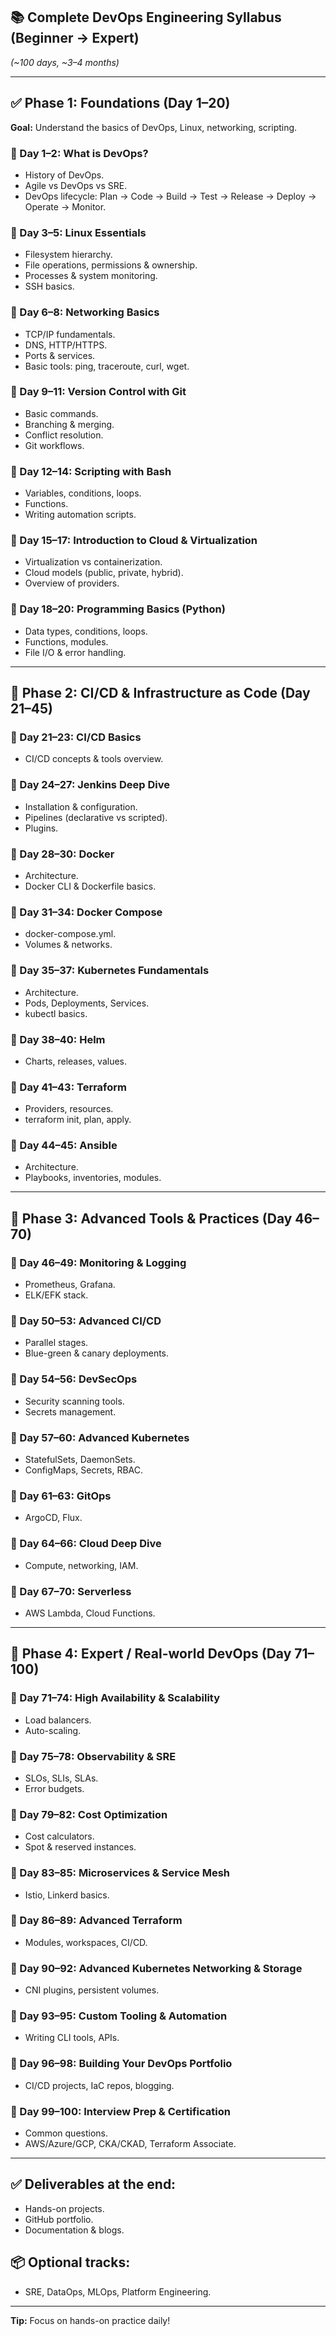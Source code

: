 ## 📚 Complete DevOps Engineering Syllabus (Beginner → Expert)
*(~100 days, ~3–4 months)*

---

## ✅ Phase 1: Foundations (Day 1–20)
**Goal:** Understand the basics of DevOps, Linux, networking, scripting.

### 🔹 Day 1–2: What is DevOps?
- History of DevOps.
- Agile vs DevOps vs SRE.
- DevOps lifecycle: Plan → Code → Build → Test → Release → Deploy → Operate → Monitor.

### 🔹 Day 3–5: Linux Essentials
- Filesystem hierarchy.
- File operations, permissions & ownership.
- Processes & system monitoring.
- SSH basics.

### 🔹 Day 6–8: Networking Basics
- TCP/IP fundamentals.
- DNS, HTTP/HTTPS.
- Ports & services.
- Basic tools: ping, traceroute, curl, wget.

### 🔹 Day 9–11: Version Control with Git
- Basic commands.
- Branching & merging.
- Conflict resolution.
- Git workflows.

### 🔹 Day 12–14: Scripting with Bash
- Variables, conditions, loops.
- Functions.
- Writing automation scripts.

### 🔹 Day 15–17: Introduction to Cloud & Virtualization
- Virtualization vs containerization.
- Cloud models (public, private, hybrid).
- Overview of providers.

### 🔹 Day 18–20: Programming Basics (Python)
- Data types, conditions, loops.
- Functions, modules.
- File I/O & error handling.

---

## 🚀 Phase 2: CI/CD & Infrastructure as Code (Day 21–45)

### 🔹 Day 21–23: CI/CD Basics
- CI/CD concepts & tools overview.

### 🔹 Day 24–27: Jenkins Deep Dive
- Installation & configuration.
- Pipelines (declarative vs scripted).
- Plugins.

### 🔹 Day 28–30: Docker
- Architecture.
- Docker CLI & Dockerfile basics.

### 🔹 Day 31–34: Docker Compose
- docker-compose.yml.
- Volumes & networks.

### 🔹 Day 35–37: Kubernetes Fundamentals
- Architecture.
- Pods, Deployments, Services.
- kubectl basics.

### 🔹 Day 38–40: Helm
- Charts, releases, values.

### 🔹 Day 41–43: Terraform
- Providers, resources.
- terraform init, plan, apply.

### 🔹 Day 44–45: Ansible
- Architecture.
- Playbooks, inventories, modules.

---

## 🔧 Phase 3: Advanced Tools & Practices (Day 46–70)

### 🔹 Day 46–49: Monitoring & Logging
- Prometheus, Grafana.
- ELK/EFK stack.

### 🔹 Day 50–53: Advanced CI/CD
- Parallel stages.
- Blue-green & canary deployments.

### 🔹 Day 54–56: DevSecOps
- Security scanning tools.
- Secrets management.

### 🔹 Day 57–60: Advanced Kubernetes
- StatefulSets, DaemonSets.
- ConfigMaps, Secrets, RBAC.

### 🔹 Day 61–63: GitOps
- ArgoCD, Flux.

### 🔹 Day 64–66: Cloud Deep Dive
- Compute, networking, IAM.

### 🔹 Day 67–70: Serverless
- AWS Lambda, Cloud Functions.

---

## 🌟 Phase 4: Expert / Real-world DevOps (Day 71–100)

### 🔹 Day 71–74: High Availability & Scalability
- Load balancers.
- Auto-scaling.

### 🔹 Day 75–78: Observability & SRE
- SLOs, SLIs, SLAs.
- Error budgets.

### 🔹 Day 79–82: Cost Optimization
- Cost calculators.
- Spot & reserved instances.

### 🔹 Day 83–85: Microservices & Service Mesh
- Istio, Linkerd basics.

### 🔹 Day 86–89: Advanced Terraform
- Modules, workspaces, CI/CD.

### 🔹 Day 90–92: Advanced Kubernetes Networking & Storage
- CNI plugins, persistent volumes.

### 🔹 Day 93–95: Custom Tooling & Automation
- Writing CLI tools, APIs.

### 🔹 Day 96–98: Building Your DevOps Portfolio
- CI/CD projects, IaC repos, blogging.

### 🔹 Day 99–100: Interview Prep & Certification
- Common questions.
- AWS/Azure/GCP, CKA/CKAD, Terraform Associate.

---

## ✅ Deliverables at the end:
- Hands-on projects.
- GitHub portfolio.
- Documentation & blogs.

## 📦 Optional tracks:
- SRE, DataOps, MLOps, Platform Engineering.

---

**Tip:** Focus on hands-on practice daily!

